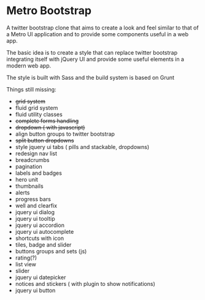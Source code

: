 # Metro Bootstrap #

A twitter bootstrap clone that aims to create a look and feel similar to that of a Metro UI application and to provide some components useful in a web app.


The basic idea is to create a style that can replace twitter bootstrap integrating itself with jQuery UI and provide some useful elements in a modern web app.

The style is built with Sass and the build system is based on Grunt

Things still missing:

-  ~~grid system~~
- fluid grid system
- fluid utility classes
- ~~complete forms handling~~
- ~~dropdown ( with javascript)~~
- align button groups to twitter bootstrap 
- ~~split button dropdowns~~
- style jquery ui tabs ( pills and stackable, dropdowns)
- redesign nav list
- breadcrumbs 
- pagination
- labels and badges
- hero unit
- thumbnails 
- alerts
- progress bars
- well and clearfix
- jquery ui dialog
- jquery ui tooltip
- jquery ui accordion
- jquery ui autocomplete
- shortcuts with icon
- tiles, badge and slider
- buttons groups and sets (js)
- rating(?)
- list view
- slider
- jquery ui datepicker
- notices and stickers ( with plugin to show notifications)
- jquery ui button